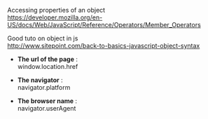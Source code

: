 Accessing properties of an object    
https://developer.mozilla.org/en-US/docs/Web/JavaScript/Reference/Operators/Member_Operators

Good tuto on object in js   
http://www.sitepoint.com/back-to-basics-javascript-object-syntax    

* **The url of the page** :     
window.location.href 
 
* **The navigator** :    
navigator.platform

* **The browser name** :    
 navigator.userAgent

